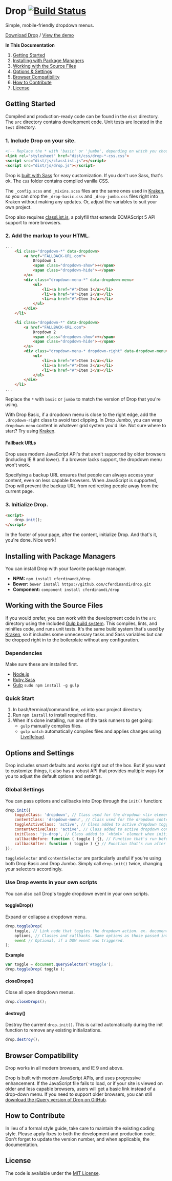 # Drop [![Build Status](https://travis-ci.org/cferdinandi/drop.svg)](https://travis-ci.org/cferdinandi/drop)
Simple, mobile-friendly dropdown menus.

[Download Drop](https://github.com/cferdinandi/drop/archive/master.zip) / [View the demo](http://cferdinandi.github.io/drop/)

**In This Documentation**

1. [Getting Started](#getting-started)
2. [Installing with Package Managers](#installing-with-package-managers)
3. [Working with the Source Files](#working-with-the-source-files)
4. [Options & Settings](#options-and-settings)
5. [Browser Compatibility](#browser-compatibility)
6. [How to Contribute](#how-to-contribute)
7. [License](#license)



## Getting Started

Compiled and production-ready code can be found in the `dist` directory. The `src` directory contains development code. Unit tests are located in the `test` directory.

### 1. Include Drop on your site.

```html
<!-- Replace the * with 'basic' or 'jumbo', depending on which you choose -->
<link rel="stylesheet" href="dist/css/drop-*-css.css">
<script src="dist/js/classList.js"></script>
<script src="dist/js/drop.js"></script>
```

Drop is [built with Sass](http://sass-lang.com/) for easy customization. If you don't use Sass, that's ok. The `css` folder contains compiled vanilla CSS.

The `_config.scss` and `_mixins.scss` files are the same ones used in [Kraken](http://cferdinandi.github.io/kraken/), so you can drop the `_drop-basic.css` and `_drop-jumbo.css` files right into Kraken without making any updates. Or, adjust the variables to suit your own project.

Drop also requires [classList.js](https://github.com/eligrey/classList.js), a polyfill that extends ECMAScript 5 API support to more browsers.

### 2. Add the markup to your HTML.

```html
...
	<li class="dropdown-*" data-dropdown>
		<a href="FALLBACK-URL.com">
			Dropdown 1
			<span class="dropdown-show">+</span>
			<span class="dropdown-hide">-</span>
		</a>
		<div class="dropdown-menu-*" data-dropdown-menu>
			<ul>
				<li><a href="#">Item 1</a></li>
				<li><a href="#">Item 2</a></li>
				<li><a href="#">Item 3</a></li>
			</ul>
		</div>
	</li>

	<li class="dropdown-*" data-dropdown>
		<a href="FALLBACK-URL.com">
			Dropdown 2
			<span class="dropdown-show">+</span>
			<span class="dropdown-hide">-</span>
		</a>
		<div class="dropdown-menu-* dropdown-right" data-dropdown-menu>
			<ul>
				<li><a href="#">Item 1</a></li>
				<li><a href="#">Item 2</a></li>
				<li><a href="#">Item 3</a></li>
			</ul>
		</div>
	</li>
...
```

Replace the `*` with `basic` or `jumbo` to match the version of Drop that you're using.

With Drop Basic, if a dropdown menu is close to the right edge, add the `.dropdown-right` class to avoid text clipping. In Drop Jumbo, you can wrap `dropdown-menu` content in whatever grid system you'd like. Not sure where to start? Try using [Kraken](http://cferdinandi.github.io/kraken/).

#### Fallback URLs

Drop uses modern JavaScript API's that aren't supported by older browsers (including IE 8 and lower). If a browser lacks support, the dropdown menu won't work.

Specifying a backup URL ensures that people can always access your content, even on less capable browsers. When JavaScript is supported, Drop will prevent the backup URL from redirecting people away from the current page.

### 3. Initialize Drop.

```html
<script>
	drop.init();
</script>
```

In the footer of your page, after the content, initialize Drop. And that's it, you're done. Nice work!



## Installing with Package Managers

You can install Drop with your favorite package manager.

* **NPM:** `npm install cferdinandi/drop`
* **Bower:** `bower install https://github.com/cferdinandi/drop.git`
* **Component:** `component install cferdinandi/drop`



## Working with the Source Files

If you would prefer, you can work with the development code in the `src` directory using the included [Gulp build system](http://gulpjs.com/). This compiles, lints, and minifies code, and runs unit tests. It's the same build system that's used by [Kraken](http://cferdinandi.github.io/kraken/), so it includes some unnecessary tasks and Sass variables but can be dropped right in to the boilerplate without any configuration.

### Dependencies
Make sure these are installed first.

* [Node.js](http://nodejs.org)
* [Ruby Sass](http://sass-lang.com/install)
* [Gulp](http://gulpjs.com) `sudo npm install -g gulp`

### Quick Start

1. In bash/terminal/command line, `cd` into your project directory.
2. Run `npm install` to install required files.
3. When it's done installing, run one of the task runners to get going:
	* `gulp` manually compiles files.
	* `gulp watch` automatically compiles files and applies changes using [LiveReload](http://livereload.com/).



## Options and Settings

Drop includes smart defaults and works right out of the box. But if you want to customize things, it also has a robust API that provides multiple ways for you to adjust the default options and settings.

### Global Settings

You can pass options and callbacks into Drop through the `init()` function:

```javascript
drop.init({
	toggleClass: 'dropdown', // Class used for the dropdown <li> element
	contentClass: 'dropdown-menu', // Class used for the dropdown content <div>
	toggleActiveClass: 'active', // Class added to active dropdown toggles
	contentActiveClass: 'active', // Class added to active dropdown content
	initClass: 'js-drop', // Class added to `<html>` element when initiated
	callbackBefore: function ( toggle ) {}, // Function that's run before a dropdown is toggled
	callbackAfter: function ( toggle ) {} // Function that's run after a dropdown is toggled
});
```

`toggleSelector` and `contentSelector` are particularly useful if you're using both Drop Basic and Drop Jumbo. Simply call `drop.init()` twice, changing your selectors accordingly.

### Use Drop events in your own scripts

You can also call Drop's toggle dropdown event in your own scripts.

#### toggleDrop()
Expand or collapse a dropdown menu.

```javascript
drop.toggleDrop(
	toggle, // Link node that toggles the dropdown action. ex. document.querySelector('#toggle')
	options, // Classes and callbacks. Same options as those passed into the init() function.
	event // Optional, if a DOM event was triggered.
);
```

**Example**

```javascript
var toggle = document.querySelector('#toggle');
drop.toggleDrop( toggle );
```

#### closeDrops()
Close all open dropdown menus.

```javascript
drop.closeDrops();
```

#### destroy()
Destroy the current `drop.init()`. This is called automatically during the init function to remove any existing initializations.

```javascript
drop.destroy();
```


## Browser Compatibility

Drop works in all modern browsers, and IE 9 and above.

Drop is built with modern JavaScript APIs, and uses progressive enhancement. If the JavaScript file fails to load, or if your site is viewed on older and less capable browsers, users will get a basic link instead of a drop-down menu. If you need to support older browsers, you can still [download the jQuery version of Drop on GitHub](https://github.com/cferdinandi/drop/tree/archive-v1).



## How to Contribute

In lieu of a formal style guide, take care to maintain the existing coding style. Please apply fixes to both the development and production code. Don't forget to update the version number, and when applicable, the documentation.



## License

The code is available under the [MIT License](LICENSE.md).